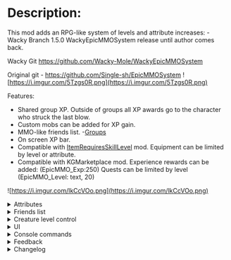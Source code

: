 # Description:
This mod adds an RPG-like system of levels and attribute increases: - Wacky Branch 1.5.0
WackyEpicMMOSystem release until author comes back. 

Wacky Git https://github.com/Wacky-Mole/WackyEpicMMOSystem

Original git - https://github.com/Single-sh/EpicMMOSystem
![https://i.imgur.com/5Tzgs0R.png](https://i.imgur.com/5Tzgs0R.png)

Features:
 - Shared group XP. Outside of groups all XP awards go to the character who struck the last blow.
 - Custom mobs can be added for XP gain.
 - MMO-like friends list. -[Groups](https://valheim.thunderstore.io/package/Smoothbrain/Groups/)
 - On screen XP bar.
 - Compatible with [ItemRequiresSkillLevel](https://valheim.thunderstore.io/package/Detalhes/ItemRequiresSkillLevel/) mod. Equipment can be limited by level or attribute.
 - Compatible with KGMarketplace mod. Experience rewards can be added: (EpicMMO_Exp:250) Quests can be limited by level (EpicMMO_Level: text, 20)
 
 ![https://i.imgur.com/lkCcVOo.png](https://i.imgur.com/lkCcVOo.png)

<details><summary>Attributes</summary>

	Strength: Physical Damage increase, Carry Weight Increase, 

	Agility: Attack Stamina Consumption decrease, Stamina increase, Stamina consumption (running, jumping) decreased

	Intellect: Elemental Damage increase, Elemental Armor increase, (In future updates Eitrl regen)

	Endurance: Physical Armor increase, HP increase, Health Regeneration

</details> 

<details><summary>Friends list</summary>

MMO-like friends list. -Groups MOD Group to earn XP, download requires Group mod for each client https://valheim.thunderstore.io/package/Smoothbrain/Groups/

Click the plus button at the bottom of the friends bar. Enter the name of the character you wish to add, starting with a capital letter.
   ![https://i.imgur.com/rC8RDYe.png](https://i.imgur.com/rC8RDYe.png)
The player will receive a friend request. Once accepted, the character will appear in your friends list. Group invites can be sent from the friends list. 
   ![https://i.imgur.com/W460hdu.png](https://i.imgur.com/W460hdu.png)

# Warning: 
- If you accept a friend request while the player who sent it is not logged in with the character, you will not be added to their friends list and they will need to resend the friend request.
- You cannot send friend requests to yourself or characters you have already added. If you need to send another friend request, remove the character from the list first.
- Friend requests that have been sent, but not accepted will be removed on logout. They must be accepted while both characters are online.
</details> 

<details><summary>Creature level control</summary>

This mod assigns levels to all in-game monsters.
![https://i.imgur.com/IySsj3j.png](https://i.imgur.com/IySsj3j.png)

Mobs from other mods are included:

Fantasy-Creatures, AirAnimals, Defaults, DoOrDieMonsters, LandAnimals, MonsterlabZ, Outsiders, SeaAnimals

Monsters that are 1 level higher than the character + MaxLevelRange will curve XP.

With Low_damage_level- Damage dealt to a higher level monster will be reduced by the difference in levels. E.g. (Character level 20/ Monster level 50 = 0.4. Damage dealt will be 0.4% of normal damage) 

Higher level monsters will have their names appear in red. Monsters within your range will be white.

If you are significantly higher level than a monster, your XP award will be reduced. Monsters that are significantly lower level than you will have their names appear in cyan.

All of these formulas functions can be configured in the settings file.
A file listing all monsters and their levels is located in config/EpicMMOSystem/MonsterDB_"Version".jsons

A file called Version.txt is created in the folder. It contains the mod version that was used to create it. Replace it with "NO" to stop it from overwritting on a future update.

Please note:
When upgrading the mod to a newer version, new fields in the settings file will be created automatically. You will have to manually re-edit these values if you have changed them.
If you have no custom settings in the configuration file, you should delete the file so that a fresh one can be created by the new version.

Note for other Mods: This mod uses hit.toolTier to pass the Lvl of player



</details>

<details><summary>UI</summary>
	<img src="https://wackymole.com/hosts/MMO_UI.png" width="400"/>

	1HudPanelPosition: Main UI Panel Draggable, default color set by HudBackgroundCol, Type "none" to make it disappear

	2ExpPanelPosition: Dragable EXP BAR, to ONLY use EXP bar , enable eXP Bar Only and restart - not dragable in this mode

	4HpPanelPosition, 3StaminaPanelPosition: both Dragable

	5EitrPanelPosition: Dragable, will disappear and reappear when you have Eitr.

	DisabledHealthIcons: This disables the red Health Icon that is normall present under vanilla health bar

	HudBarScale: Scale this up or down to resize MMO UI elements. - 1.0 Should cover all of your screen horizontally 

</details> 

<details><summary>Console commands</summary>

Admin only commands: - Should work in singleplayer now
 - To set a character's level: `epicmmosystem level [value] [name]` - (If the name contains a space, replace the space with the ampersand (&) symbol)
 - To reset attribute points: `epicmmosystem reset_points [name]` - (If the name contains a space, replace the space with the ampersand (&) symbol)
</details> 

<details><summary>Feedback</summary>

For questions or suggestions please join my discord channel: [Odin Plus Team](https://discord.gg/odinplus) -WackyMole on Odins

Original Creator: LambaSun or my [mod branch](https://discord.com/channels/826573164371902465/977656428670111794)

</details> 

<details><summary>Changelog</summary>
 
 - 1.5.0: Changed Config to WackyMole.EpicMMOSystem.cfg, Made all the UI elements dragable, Realtime setting of (x,y) position in config, type "none" in BackgroundColor to remove brown bar
		  Added Filewatcher to Jsons- dedicated Server only- Added filewatcher to configs, Updated Group logic. Revamped Mentor mode. 
 - 1.4.1: Fix Version Check and Multiplayer Sync, moved Monster Bar again. 
 - 1.4.0: Fix for inventory to bag JC (hopefully), Changed Configs,PLEASE DELETE OLD CONFIGS!, added removeDropMax, removeDropMax,removeBossDropMax, removeBossDropMix, curveExp, curveBossExp. 
		  Allow for multiple Jsons to be searched. Added admin rights to singleplayer hosting. Boss drop is determined by mob.faction(), curveBossExp Exp is just the 6 main bosses.  
		  Updated Monster.json moved to configs instead of plugin. Added ExtraDebugmode for future issues. Updated MonserDB_Default for mistlands,
		  LandAnimals mod, MonsterLabZ, Outsiders, SeaAnimals, Fantasy Creatures, Air Animals, and Outsiders. Json file in MMO folder is searched.
		  Added Version text to easily update in future. Write "NO" in Ver.txt to skip future updates. Moved Monster lvl bar [] for boss and non boss
 - 1.3.1: Dual wield and EpicMMO Thanks to KG, sponsored by Aldhari/Skaldhari
 - 1.3.0: WackyEpicMMOSystem release, until author comes back. Code from Azumatt - Updated Chat, Group and ServerSync
 - 1.2.8: Added a limiter for the maximum attribute value. New view health and stamina bar (in the configuration you can return the old display where only the experience is displayed).
 - 1.2.7: Fix version check
 - 1.2.6: Fixed bug of different amount of experience. Added ability to add your own items or currency to reset attributes.
 - 1.2.5: Fix damage monsters and fix error for friends list
 - 1.2.4: Fix version check
 - 1.2.3: Add console command and xp loss on death
 - 1.2.2: Add button to open the quest journal (Marketplace) and profession window
 - 1.2.1: Fix errors with EAQS
 - 1.2.0: Add friends list feature
 - 1.1.0: Add creature level control
 - 1.0.1: Fix localization and append english text for config comments.
 - 1.0.0: Release
</details> 